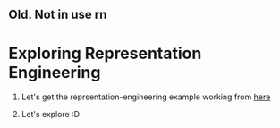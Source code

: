 ## Old. Not in use rn

# Exploring Representation Engineering

1. Let's get the reprsentation-engineering example working from [here](https://vgel.me/posts/representation-engineering/)

2. Let's explore :D
